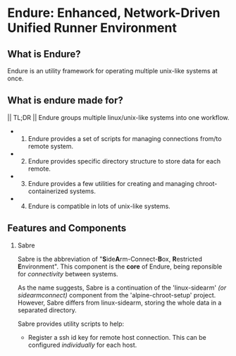 # Endure: Enhanced, Network-Driven Unified Runner Environment
## What is Endure?
Endure is an utility framework for operating multiple unix-like systems at once.

## What is endure made for?
|| TL;DR || Endure groups multiple linux/unix-like systems into one workflow.

- 1. Endure provides a set of scripts for managing connections from/to remote system.
- 2. Endure provides specific directory structure to store data for each remote.
- 3. Endure provides a few utilities for creating and managing chroot-containerized systems.
- 4. Endure is compatible in lots of unix-like systems.

## Features and Components
1. Sabre

   Sabre is the abbreviation of "**S**ide**A**rm-Connect-**B**ox, **R**estricted **E**nvironment". This component is the **core** of Endure, being reponsible for *connectivity* between systems.
   
   As the name suggests, Sabre is a continuation of the 'linux-sidearm' *(or sidearmconnect)* component from the 'alpine-chroot-setup' project. However, Sabre differs from linux-sidearm, storing the whole data in a separated directory.

   Sabre provides utility scripts to help:

   - Register a ssh id key for remote host connection. This can be configured *individually* for each host.
